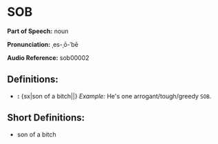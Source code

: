 # SOB

**Part of Speech:** noun

**Pronunciation:** ˌes-ˌō-ˈbē

**Audio Reference:** sob00002

## Definitions:
- **:** {sx|son of a bitch||} 
  *Example:* He's one arrogant/tough/greedy `SOB`.

## Short Definitions:
- son of a bitch
